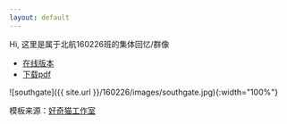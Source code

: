 ```yaml
---
layout: default
---
```


Hi, 这里是属于北航160226班的集体回忆/群像

* [在线版本](classmate)
* [下载pdf](404)

![southgate]({{ site.url }}/160226/images/southgate.jpg){:width="100%"}

模板来源：[好奇猫工作室](https://github.com/billie66/TLCL)
